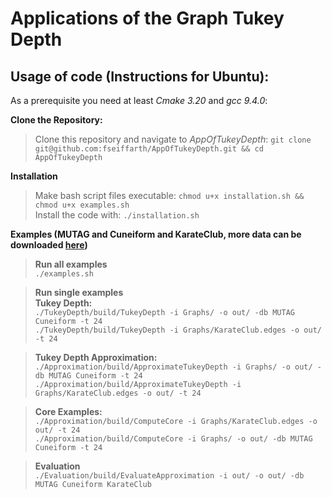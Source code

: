 # Applications of the Graph Tukey Depth

## Usage of code (Instructions for Ubuntu):

As a prerequisite you need at least *Cmake 3.20* and *gcc 9.4.0*:

**Clone the Repository:**

> Clone this repository and navigate to *AppOfTukeyDepth*: ```git clone git@github.com:fseiffarth/AppOfTukeyDepth.git && cd AppOfTukeyDepth```

**Installation**

> Make bash script files executable: ```chmod u+x installation.sh && chmod u+x examples.sh``` <br>
> Install the code with: ```./installation.sh```

**Examples (MUTAG and Cuneiform and KarateClub, more data can be downloaded [here](https://chrsmrrs.github.io/datasets/docs/datasets/))**

> **Run all examples**  <br>
> ```./examples.sh```

> **Run single examples** <br>
> **Tukey Depth:** <br>
> ```./TukeyDepth/build/TukeyDepth -i Graphs/ -o out/ -db MUTAG Cuneiform -t 24``` <br>
> ```./TukeyDepth/build/TukeyDepth -i Graphs/KarateClub.edges -o out/ -t 24```

>**Tukey Depth Approximation:** <br>
> ```./Approximation/build/ApproximateTukeyDepth -i Graphs/ -o out/ -db MUTAG Cuneiform -t 24``` <br>
> ```./Approximation/build/ApproximateTukeyDepth -i Graphs/KarateClub.edges -o out/ -t 24```

> **Core Examples:** <br>
> ```./Approximation/build/ComputeCore -i Graphs/KarateClub.edges -o out/ -t 24``` <br>
> ```./Approximation/build/ComputeCore -i Graphs/ -o out/ -db MUTAG Cuneiform -t 24```

> **Evaluation** <br>
> ```./Evaluation/build/EvaluateApproximation -i out/ -o out/ -db MUTAG Cuneiform KarateClub```

